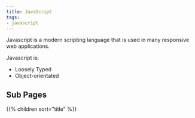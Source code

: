 ```yaml
---
title: JavaScript
tags:
- javascript
---
```


Javascript is a modern scripting language that is used in many responsive web applications.
<!--more-->
Javascript is:

* Loosely Typed
* Object-orientated

## Sub Pages

{{% children sort="title" %}}
